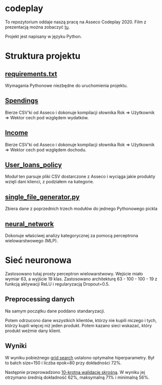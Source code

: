 codeplay
========

To repozytorium oddaje naszą pracę na Asseco Codeplay 2020. Film z prezentacją
można zobaczyć [tu](http://mail.dms-serwis.com.pl/asseco-codeplay.mp4).

Projekt jest napisany w języku Python.

# Struktura projektu

## [requirements.txt](requirements.txt)

Wymagania Pythonowe niezbędne do uruchomienia projektu.

## [Spendings](spendings/)  

Bierze CSV'ki od Asseco i dokonuje kompilacji słownika
Rok => Użytkownik => Wektor cech pod względem wydatków.

## [Income](income/)

Bierze CSV'ki od Asseco i dokonuje kompilacji słownika
Rok => Użytkownik => Wektor cech pod względem dochodu.

## [User_loans_policy](user_loans_policy/)

Moduł ten parsuje pliki CSV dostarczone z Asseco i wyciąga jakie produkty wzięli dani
klienci, z podziałem na kategorie.
 
## [single_file_generator.py](single_file_generator.py)

Zbiera dane z poprzednich trzech modułów do jednego Pythonowego pickla

## [neural_network](neural_network/)

Dokonuje właściwej analizy kategorycznej za pomocą perceptrona wielowarstwowego (MLP).

# Sieć neuronowa

Zastosowano tutaj prosty perceptron wielowarstwowy. Wejście miało wymiar 63, a wyjście 19 klas.
Zastosowano architekturę 63 - 100 - 100 - 19 z funkcją aktywacji ReLU i regularyzacją Dropout=0.5.

## Preprocessing danych

Na samym początku dane poddano standaryzacji.

Potem odrzucono dane wszystkich klientów, 
którzy nie kupili niczego i tych, którzy kupili więcej niż
jeden produkt. Potem kazano sieci wskazać, który produkt weźmie dany klient.

## Wyniki

W wyniku pobieżnego [grid search](neural_network/neural_network_grid_search.py) ustalono
optymalne hiperparametry. Był to batch size=150 i liczba epok=80 przy dokładności 72%.

Następnie przeprowadzono [10-krotną walidację skrośną](neural_network/neural_network_10-fold_cv.py).
W wyniku jej otrzymano średnią dokładność 62%, maksymalną 71% i minimalną 56%.   

